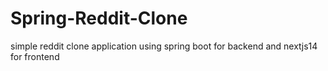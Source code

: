 # Spring-Reddit-Clone
simple reddit clone application using spring boot for backend and nextjs14 for frontend 
